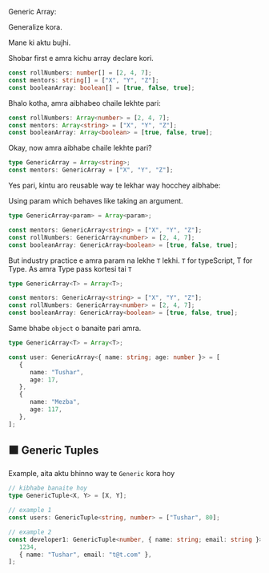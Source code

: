 Generic Array:

Generalize kora.

Mane ki aktu bujhi.

Shobar first e amra kichu array declare kori.

```ts
const rollNumbers: number[] = [2, 4, 7];
const mentors: string[] = ["X", "Y", "Z"];
const booleanArray: boolean[] = [true, false, true];
```

Bhalo kotha, amra aibhabeo chaile lekhte pari:

```ts
const rollNumbers: Array<number> = [2, 4, 7];
const mentors: Array<string> = ["X", "Y", "Z"];
const booleanArray: Array<boolean> = [true, false, true];
```

Okay, now amra aibhabe chaile lekhte pari?

```ts
type GenericArray = Array<string>;
const mentors: GenericArray = ["X", "Y", "Z"];
```

Yes pari, kintu aro reusable way te lekhar way hocchey aibhabe:

Using param which behaves like taking an argument.

```ts
type GenericArray<param> = Array<param>;

const mentors: GenericArray<string> = ["X", "Y", "Z"];
const rollNumbers: GenericArray<number> = [2, 4, 7];
const booleanArray: GenericArray<boolean> = [true, false, true];
```

But industry practice e amra param na lekhe `T` lekhi. `T` for typeScript, T for Type. As amra Type pass kortesi tai `T`

```ts
type GenericArray<T> = Array<T>;

const mentors: GenericArray<string> = ["X", "Y", "Z"];
const rollNumbers: GenericArray<number> = [2, 4, 7];
const booleanArray: GenericArray<boolean> = [true, false, true];
```

Same bhabe `object` o banaite pari amra.

```ts
type GenericArray<T> = Array<T>;

const user: GenericArray<{ name: string; age: number }> = [
   {
      name: "Tushar",
      age: 17,
   },
   {
      name: "Mezba",
      age: 117,
   },
];
```

## 🟪 Generic Tuples

Example, aita aktu bhinno way te `Generic` kora hoy

```ts
// kibhabe banaite hoy
type GenericTuple<X, Y> = [X, Y];

// example 1
const users: GenericTuple<string, number> = ["Tushar", 80];

// example 2
const developer1: GenericTuple<number, { name: string; email: string }> = [
   1234,
   { name: "Tushar", email: "t@t.com" },
];
```
